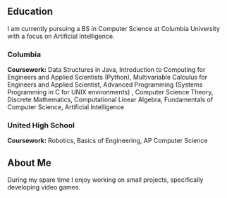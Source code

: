 ## Education

I am currently pursuing a BS in Computer Science at Columbia University with a focus on Artificial Intelligence.

### Columbia

**Coursework:** Data Structures in Java, Introduction to Computing for Engineers and Applied Scientists 
(Python), Multivariable Calculus for Engineers and Applied Scientist, Advanced Programming (Systems 
Programming in C for UNIX environments) , Computer Science Theory, Discrete Mathematics, Computational 
Linear Algebra, Fundamentals of Computer Science, Artificial Intelligence

### United High School

**Coursework:** Robotics, Basics of Engineering, AP Computer Science

## About Me

During my spare time I enjoy working on small projects, specifically developing video games. 


